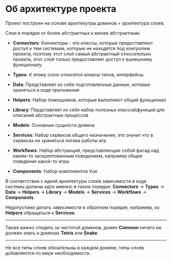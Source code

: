 # Об архитектуре проекта

Проект построен на основе архитекутры доменов + архитектура слоев.

Слои в порядке от более абстрактных к менее абстрактным:
- **Connectors**: Коннекторы - это классы, которые предоставляют доступ к тем системам,
которые не находятся под контролем проекта, поэтому этот слой самый абстрактный относительно проекта,
этот слой только предоставляет доступ к вшнешнему функционалу.

- **Types**: К этому слою относятся алиасы типов, интерфейсы.

- **Data**: Представляет из себя подготовленные данные, которые храняться в коде приложения

- **Helpers**: Набор помощников, которые выполняют общий функционал

- **Library**: Пердставляет из себя набор полезных классов\функций для описаний абстрактных процессов

- **Models**: Основные сущности домена

- **Services**: Набор сервисов общего назначения, это значит что в сервисах не храниться логика работы игр

- **Workflows**: Набор абстракций, представляющих собой фасад над каким-то заскриптованным поведением, например общее поведение какой-то игры

- **Components**: Набор компонентов Vue

В соответствии с идеей архитектуры слоев зависимости в коде системы должны идти именно в таком порядке:
**Connectors** ->  **Types** -> **Data** -> **Helpers** -> **Library** -> **Models** -> **Services** -> **Workflows** -> **Components**

Недопустимо делать зависимости в обратном порядке, например, из **Helpers** обращаться к **Services**.

---

Также важно следить за чистотой доменов, домен **Common** ничего не должен знать о доменах **Tetris** или **Snake**.

---

Не все типы слоев обязательны в каждом домене, типы слоев добавляются по мере необходимости.
